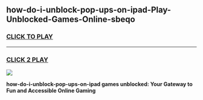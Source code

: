 
## how-do-i-unblock-pop-ups-on-ipad-Play-Unblocked-Games-Online-sbeqo
<h3>
<a href="https://premium76.site?title=how-do-i-unblock-pop-ups-on-ipad&ref=25A">CLICK TO PLAY</a></h3>
<hr>

<h3>
<a href="https://premium76.site?title=how-do-i-unblock-pop-ups-on-ipad&ref=25A">CLICK 2 PLAY</a>
  
</h3>

<a href="https://premium76.site?title=how-do-i-unblock-pop-ups-on-ipad&ref=25A"><img src="https://clearcache.store/games.png"></a>


**how-do-i-unblock-pop-ups-on-ipad games unblocked: Your Gateway to Fun and Accessible Online Gaming**
